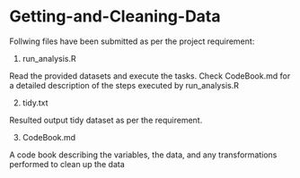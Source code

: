 # Getting-and-Cleaning-Data

Follwing files have been submitted as per the project requirement:

1. run_analysis.R 

Read the provided datasets and execute the tasks. Check CodeBook.md for a detailed description of the steps executed by run_analysis.R

2. tidy.txt

Resulted output tidy dataset as per the requirement.

3. CodeBook.md

A code book describing the variables, the data, and any transformations performed to clean up the data

